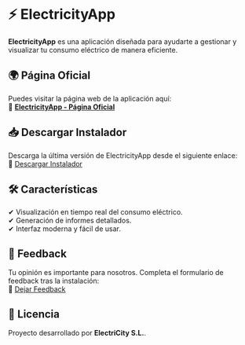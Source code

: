 # ⚡ ElectricityApp

**ElectricityApp** es una aplicación diseñada para ayudarte a gestionar y visualizar tu consumo eléctrico de manera eficiente.  

## 🌍 Página Oficial  
Puedes visitar la página web de la aplicación aquí:  
🔗 **[ElectricityApp - Página Oficial](https://TUNOMBREDEUSUARIO.github.io/TUREPOSITORIO/)**  

## 📥 Descargar Instalador  
Descarga la última versión de ElectricityApp desde el siguiente enlace:  
🔗 [Descargar Instalador](https://drive.google.com/file/d/1_ETozsPb5OF_RQ4FNR2T41W9x4BvGhd5/view?usp=sharing)  

## 🛠 Características  
✔ Visualización en tiempo real del consumo eléctrico.  
✔ Generación de informes detallados.  
✔ Interfaz moderna y fácil de usar.  

## 💬 Feedback  
Tu opinión es importante para nosotros. Completa el formulario de feedback tras la instalación:  
🔗 [Dejar Feedback](https://forms.gle/FdsWhVRcgH6v1iEM6)  

## 📜 Licencia  
Proyecto desarrollado por **ElectriCity S.L.**.  
